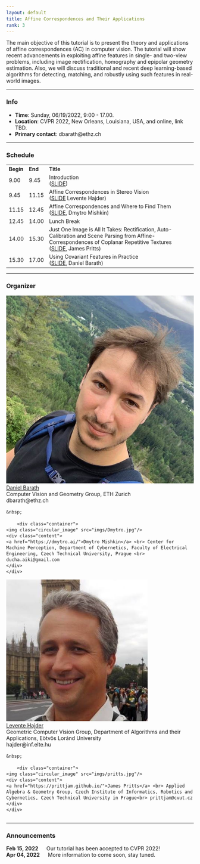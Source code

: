 ```yaml
---
layout: default
title: Affine Correspondences and Their Applications
rank: 3
---
```


The main objective of this tutorial is to present the theory and applications of affine correspondences (AC) in computer vision. The tutorial will show recent advancements in exploiting affine features in single- and two-view problems, including image rectification, homography and epipolar geometry estimation. Also, we will discuss traditional and recent deep learning-based algorithms for detecting, matching, and robustly using such features in real-world images. 

---
### Info

<ul>
<li><b>Time</b>: Sunday, 06/19/2022, 9:00 - 17.00.</li>
<li><b>Location</b>: CVPR 2022, New Orleans, Louisiana, USA, and online, link TBD.</li>
<li><b>Primary contact</b>: dbarath@ethz.ch </li>
</ul>

---
### Schedule

<table style="width: 100%">
	<tr style="font-weight: bold">
		<td>Begin</td>
		<td>End</td>
		<td>Title</td>
	</tr>
	<tr>
		<td>9.00</td>
		<td>9.45</td>
		<td>Introduction<br>
			(<a target="_blank" href="https://docs.google.com/presentation/d/1GEw_fDqmUhgUzNJRs_4MYb6Gi0K_z3Dc/edit?usp=sharing&ouid=115298473833145933100&rtpof=true&sd=true">SLIDE</a>)
		</td>
	</tr>
	<tr>
		<td>9.45</td>
		<td>11.15</td>
		<td>Affine Correspondences in Stereo Vision<br>
			(<a target="_blank" href="https://drive.google.com/file/d/1jsvyTea3aXC0T5_Jh5ufidkojaeHO33Y/view?usp=sharing">SLIDE</a> 
			 Levente Hajder)</td>
	</tr>
	<tr>
		<td>11.15</td>
		<td>12.45</td>
		<td>Affine Correspondences and Where to Find Them<br>
			(<a target="_blank" href="https://docs.google.com/presentation/d/1p6wrkrm3xzjurpUWyoDxFYyWZV-8yfjZ/edit?usp=sharing&ouid=115298473833145933100&rtpof=true&sd=true">SLIDE</a>, Dmytro Mishkin)</td>
	</tr>
	<tr>
		<td>12.45</td>
		<td>14.00</td>
		<td>Lunch Break</td>
	</tr>
	<tr>
		<td>14.00</td>
		<td>15.30</td>
		<td>Just One Image is All It Takes: Rectification, Auto-Calibration and Scene Parsing from Affine-Correspondences of Coplanar Repetitive Textures<br>
		(<a target="_blank" href="https://docs.google.com/presentation/d/1TvDWLpCDAwNW5vnptl3uCcoIkAZxMoHPXg6WwjVVUdA/edit?usp=sharing">SLIDE</a>, James Pritts)</td>
	</tr>
	<tr>
		<td>15.30</td>
		<td>17.00</td>
		<td>Using Covariant Features in Practice<br>
			(<a target="_blank" href="https://docs.google.com/presentation/d/1cRb80uVmY-Erm2KHnqNSJzgHEaUAi8XB/edit?usp=sharing&ouid=115298473833145933100&rtpof=true&sd=true">SLIDE</a>, Daniel Barath)</td>
	</tr>
</table>

--- 
### Organizer

<div class="row">
  <div class="column">
    	<div class="container">
	<img class="circular_image" src="imgs/daniel.jpg"/>
	<div class="content">
	<a href="http://people.inf.ethz.ch/dbarath/">Daniel Barath</a> <br> Computer Vision and Geometry Group, ETH Zurich <br> dbarath@ethz.ch
	</div>
	</div>

	&nbsp;

       	<div class="container">
	<img class="circular_image" src="imgs/Dmytro.jpg"/>
	<div class="content">
	<a href="https://dmytro.ai/">Dmytro Mishkin</a> <br> Center for Machine Perception, Department of Cybernetics, Faculty of Electrical Engineering, Czech Technical University, Prague <br> ducha.aiki@gmail.com
	</div>
	</div>
  </div>

  <div class="column">
       	<div class="container">
	<img class="circular_image" src="imgs/HL.jpg"/>
	<div class="content">
	<a href="http://cv.inf.elte.hu/">Levente Hajder</a> <br> Geometric Computer Vision Group, Department of Algorithms and their Applications, Eötvös Loránd University<br> hajder@inf.elte.hu
	</div>
	</div>

	&nbsp;

       	<div class="container">
	<img class="circular_image" src="imgs/pritts.jpg"/>
	<div class="content">
	<a href="https://prittjam.github.io/">James Pritts</a> <br> Applied Algebra & Geometry Group, Czech Institute of Informatics, Robotics and Cybernetics, Czech Technical University in Prague<br> prittjam@cvut.cz
	</div>
	</div>
  </div>
</div>

---
### Announcements

<b>Feb 15, 2022</b> &emsp; Our tutorial has been accepted to CVPR 2022! <br>
<b>Apr 04, 2022</b> &emsp; More information to come soon, stay tuned.

